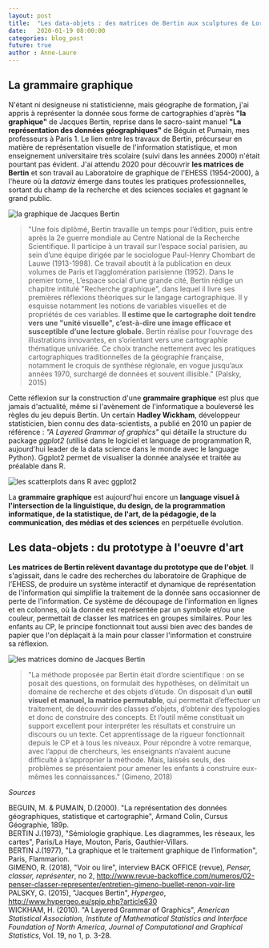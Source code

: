 ```yaml
---
layout: post
title:  "Les data-objets : des matrices de Bertin aux sculptures de Loren Madsen"
date:   2020-01-19 08:00:00
categories: blog_post
future: true
author : Anne-Laure
---
```


## La grammaire graphique

N'étant ni designeuse ni statisticienne, mais géographe de formation, j'ai appris à représenter la donnée sous forme de cartographies d'après **"la graphique"** de Jacques Bertin, reprise dans le sacro-saint manuel **"La représentation des données géographiques"** de Béguin et Pumain, mes professeurs à Paris 1. Le lien entre les travaux de Bertin, précurseur en matière de représentation visuelle de l'information statistique, et mon enseignement universitaire très scolaire (suivi dans les années 2000) n'était pourtant pas évident. J'ai attendu 2020 pour découvrir **les matrices de Bertin** et son travail au Laboratoire de graphique de l'EHESS (1954-2000), à l'heure où la *dataviz* émerge dans toutes les pratiques professionnelles, sortant du champ de la recherche et des sciences sociales et gagnant le grand public.

![la graphique de Jacques Bertin]({{"/assets/graphique.jpg"|absolute_url}})

>"Une fois diplômé, Bertin travaille un temps pour l’édition, puis entre après la 2e guerre mondiale au Centre National de la Recherche Scientifique. Il participe à un travail sur l’espace social parisien, au sein d’une équipe dirigée par le sociologue Paul-Henry Chombart de Lauwe (1913-1998). Ce travail aboutit à la publication en deux volumes de Paris et l’agglomération parisienne (1952). Dans le premier tome, L’espace social d’une grande cité, Bertin rédige un chapitre intitulé "Recherche graphique", dans lequel il livre ses premières réflexions théoriques sur le langage cartographique. Il y esquisse notamment les notions de variables visuelles et de propriétés de ces variables. **Il estime que le cartographe doit tendre vers une "unité visuelle", c’est-à-dire une image efficace et susceptible d’une lecture globale.** Bertin réalise pour l’ouvrage des illustrations innovantes, en s’orientant vers une cartographie thématique univariée. Ce choix tranche nettement avec les pratiques cartographiques traditionnelles de la géographie française, notamment le croquis de synthèse régionale, en vogue jusqu’aux années 1970, surchargé de données et souvent illisible." (Palsky, 2015)

Cette réflexion sur la construction d'une **grammaire graphique** est plus que jamais d'actualité, même si l'avènement de l'informatique a bouleversé les règles du jeu depuis Bertin. Un certain **Hadley Wickham**, développeur statisticien, bien connu des data-scientists, a publié en 2010 un papier de référence : *"A Layered Grammar of graphics"* qui détaille la structure du package *ggplot2* (utilisé dans le logiciel et language de programmation R, aujourd'hui leader de la data science dans le monde avec le language Python). Ggplot2 permet de visualiser la donnée analysée et traitée au préalable dans R. 

![les scatterplots dans R avec ggplot2]({{"/assets/scatterplot.png"|absolute_url}})

La **grammaire graphique** est aujourd'hui encore un **language visuel à l'intersection de la linguistique, du design, de la programmation informatique, de la statistique, de l'art, de la pédagogie, de la communication, des médias et des sciences** en perpétuelle évolution.

## Les data-objets : du prototype à l'oeuvre d'art

**Les matrices de Bertin relèvent davantage du prototype que de l'objet**. Il s'agissait, dans le cadre des recherches du laboratoire de Graphique de l'EHESS, de produire un système interactif et dynamique de représentation de l'information qui simplifie la traitement de la donnée sans occasionner de perte de l'information. Ce système de découpage de l'information en lignes et en colonnes, où la donnée est représentée par un symbole et/ou une couleur, permettait de classer les matrices en groupes similaires. Pour les enfants au CP, le principe fonctionnait tout aussi bien avec des bandes de papier que l'on déplaçait à la main pour classer l'information et construire sa réflexion.

![les matrices domino de Jacques Bertin]({{"/assets/matricephoto.jpg"|absolute_url}})

>"La méthode proposée par Bertin était d’ordre scientifique : on se posait des questions, on formulait des hypothèses, on délimitait un domaine de recherche et des objets d’étude. On disposait d’un **outil visuel et manuel, la matrice permutable**, qui permettait d’effectuer un traitement, de découvrir des classes d’objets, d’obtenir des typologies et donc de construire des concepts. Et l’outil même constituait un support excellent pour interpréter les résultats et construire un discours ou un texte. Cet apprentissage de la rigueur fonctionnait depuis le CP et à tous les niveaux. Pour répondre à votre remarque, avec l’appui de chercheurs, les enseignants n’avaient aucune difficulté à s’approprier la méthode. Mais, laissés seuls, des problèmes se présentaient pour amener les enfants à construire eux-mêmes les connaissances." (Gimeno, 2018)


*Sources*

BEGUIN, M. & PUMAIN, D.(2000). "La représentation des données géographiques, statistique et cartographie", Armand Colin, Cursus Géographie, 189p.  
BERTIN J.(1973), "Sémiologie graphique. Les diagrammes, les réseaux, les cartes", Paris/La Haye, Mouton, Paris, Gauthier-Villars.  
BERTIN J.(1977), "La graphique et le traitement graphique de l’information", Paris, Flammarion.   
GIMENO, R. (2018), "Voir ou lire", interview BACK OFFICE (revue), *Penser, classer, représenter*, no 2, http://www.revue-backoffice.com/numeros/02-penser-classer-representer/entretien-gimeno-buellet-renon-voir-lire      
PALSKY, G. (2015), "Jacques Bertin", *Hypergeo*, http://www.hypergeo.eu/spip.php?article630  
WICKHAM, H. (2010). "A Layered Grammar of Graphics", *American Statistical Association, Institute of Mathematical Statistics and Interface Foundation of North America, Journal of Computational and Graphical Statistics*, Vol. 19, no 1, p. 3-28.  
